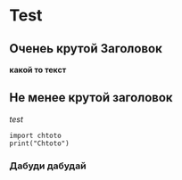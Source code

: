 # Test

## Оченеь крутой Заголовок

**какой то текст**

## Не менее крутой заголовок


_test_

```
import chtoto
print("Chtoto")
```

### Дабуди дабудай